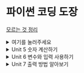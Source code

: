 
# 파이썬 코딩 도장

[모르는 것 정리](https://github.com/saJaeHyukc/TIL/tree/main/python%20coding%20dojang/unit5)

<details>
<summary>여기를 눌러주세요</summary>
<div markdown="1">
[모르는 것 정리](https://github.com/saJaeHyukc/TIL/tree/main/python%20coding%20dojang/unit5)
</div>
</details>

<details>
<summary>Unit 5 숫자 계산하기 </summary>
<div markdown="1">       
[ 모르는 것 정리 ](https://github.com/saJaeHyukc/TIL/tree/main/python%20coding%20dojang/unit5)
</div>
</details>

<details>
<summary>Unit 6 변수와 입력 사용하기 </summary>
<div markdown="2">       
[모르는 것 정리](https://github.com/saJaeHyukc/TIL/tree/main/python%20coding%20dojang/unit6/)
</div>
</details>

<details>
<summary>Unit 7 출력 방법 알아보기 </summary>
<div markdown="3">       
[모르는 것 정리](https://github.com/saJaeHyukc/TIL/tree/main/python%20coding%20dojang/unit7/)
</div>
</details>
